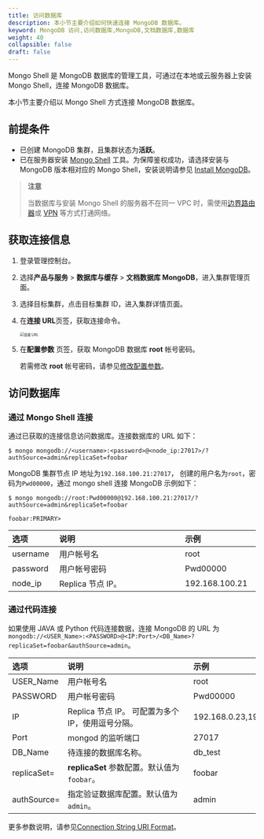 ```yaml
---
title: 访问数据库
description: 本小节主要介绍如何快速连接 MongoDB 数据库。 
keyword: MongoDB 访问,访问数据库,MongoDB,文档数据库,数据库
weight: 40
collapsible: false
draft: false
---
```




Mongo Shell 是 MongoDB 数据库的管理工具，可通过在本地或云服务器上安装 Mongo Shell，连接 MongoDB 数据库。

本小节主要介绍以 Mongo Shell 方式连接 MongoDB 数据库。

## 前提条件

- 已创建 MongoDB 集群，且集群状态为**活跃**。
- 已在服务器安装 [Mongo Shell](https://docs.mongodb.com/manual/administration/install-on-linux/) 工具。为保障鉴权成功，请选择安装与 MongoDB 版本相对应的 Mongo Shell，安装说明请参见 [Install MongoDB](https://docs.mongodb.com/manual/installation/?spm=a2c4g.11186623.0.0.78bd575fTyXmdC)。

> **注意**
> 
> 当数据库与安装 Mongo Shell 的服务器不在同一 VPC 时，需使用[边界路由器](/network/border_router/)或 [VPN](/network/vpc/manual/vpn/) 等方式打通网络。

## 获取连接信息

1. 登录管理控制台。
2. 选择**产品与服务** > **数据库与缓存** > **文档数据库 MongoDB**，进入集群管理页面。
3. 选择目标集群，点击目标集群 ID，进入集群详情页面。
4. 在**连接 URL**页签，获取连接命令。

   <img src="../../_images/conne_url.png" alt="连接 URL" style="zoom:50%;" />

6. 在**配置参数** 页签，获取 MongoDB 数据库 **root** 帐号密码。
   
   若需修改 **root** 帐号密码，请参见[修改配置参数](../../manual/config_para/modify_para)。

## 访问数据库

### 通过 Mongo Shell 连接

通过已获取的连接信息访问数据库。连接数据库的 URL 如下：

```shell
$ mongo mongodb://<username>:<password>@<node_ip:27017>/?authSource=admin&replicaSet=foobar
```

MongoDB 集群节点 IP 地址为`192.168.100.21:27017`， 创建的用户名为`root`，密码为`Pwd00000`，通过 mongo shell 连接 MongoDB 示例如下：

```shell
$ mongo mongodb://root:Pwd00000@192.168.100.21:27017/?authSource=admin&replicaSet=foobar

foobar:PRIMARY>
```

|<span style="display:inline-block;width:80px">选项</span> |<span style="display:inline-block;width:240px">说明</span>|<span style="display:inline-block;width:280px">示例</span> |
|:----|:----|:----|
|username          |用户帐号名       | root |
|password        |用户帐号密码                 | Pwd00000 |
|node_ip      | Replica 节点 IP。                | 192.168.100.21 |

### 通过代码连接

如果使用 JAVA 或 Python 代码连接数据，连接 MongoDB 的 URL 为 `mongodb://<USER_Name>:<PASSWORD>@<IP:Port>/<DB_Name>?replicaSet=foobar&authSource=admin`。

|<span style="display:inline-block;width:80px">选项</span> |<span style="display:inline-block;width:240px">说明</span>|<span style="display:inline-block;width:280px">示例</span> |
|:----|:----|:----|
|USER_Name         |用户帐号名       | root |
|PASSWORD      |用户帐号密码                 | Pwd00000 |
|IP     | Replica 节点 IP。 可配置为多个IP，使用逗号分隔。               | 192.168.0.23,192.168.0.24,192.168.0.27 |
|Port    | mongod 的监听端口               | 27017 |
|DB_Name     | 待连接的数据库名称。               | db_test |
|replicaSet=     | **replicaSet** 参数配置。默认值为 `foobar`。             | foobar |
|authSource=    | 指定验证数据库配置。默认值为 `admin`。             | admin |
  
更多参数说明，请参见[Connection String URI Format](https://docs.mongodb.com/manual/reference/connection-string/)。
